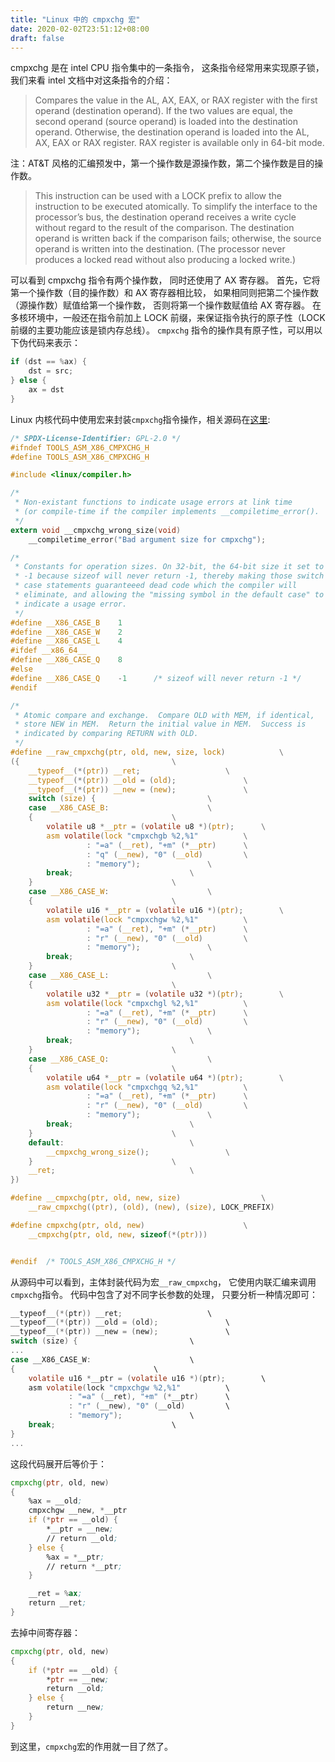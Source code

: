 ```yaml
---
title: "Linux 中的 cmpxchg 宏"
date: 2020-02-02T23:51:12+08:00
draft: false
---
```


cmpxchg 是在 intel CPU 指令集中的一条指令，
这条指令经常用来实现原子锁，
我们来看 intel 文档中对这条指令的介绍：

> Compares the value in the AL, AX, EAX, or RAX register with the first operand (destination operand). If the two values are equal, the second operand (source operand) is loaded into the destination operand. Otherwise, the destination operand is loaded into the AL, AX, EAX or RAX register. RAX register is available only in 64-bit mode.

注：AT&T 风格的汇编预发中，第一个操作数是源操作数，第二个操作数是目的操作数。

> This instruction can be used with a LOCK prefix to allow the instruction to be executed atomically. To simplify the interface to the processor’s bus, the destination operand receives a write cycle without regard to the result of the comparison. The destination operand is written back if the comparison fails; otherwise, the source operand is written into the destination. (The processor never produces a locked read without also producing a locked write.)

可以看到 cmpxchg 指令有两个操作数，
同时还使用了 AX 寄存器。
首先，它将第一个操作数（目的操作数）和 AX 寄存器相比较，
如果相同则把第二个操作数（源操作数）赋值给第一个操作数，
否则将第一个操作数赋值给 AX 寄存器。
在多核环境中，一般还在指令前加上 LOCK 前缀，来保证指令执行的原子性（LOCK 前缀的主要功能应该是锁内存总线）。
`cmpxchg` 指令的操作具有原子性，可以用以下伪代码来表示：

```C
if (dst == %ax) {
    dst = src;
} else {
    ax = dst
}
```

Linux 内核代码中使用宏来封装`cmpxchg`指令操作，相关源码在[这里](https://elixir.bootlin.com/linux/latest/source/tools/arch/x86/include/asm/cmpxchg.h#L86):

```C
/* SPDX-License-Identifier: GPL-2.0 */
#ifndef TOOLS_ASM_X86_CMPXCHG_H
#define TOOLS_ASM_X86_CMPXCHG_H

#include <linux/compiler.h>

/*
 * Non-existant functions to indicate usage errors at link time
 * (or compile-time if the compiler implements __compiletime_error().
 */
extern void __cmpxchg_wrong_size(void)
	__compiletime_error("Bad argument size for cmpxchg");

/*
 * Constants for operation sizes. On 32-bit, the 64-bit size it set to
 * -1 because sizeof will never return -1, thereby making those switch
 * case statements guaranteeed dead code which the compiler will
 * eliminate, and allowing the "missing symbol in the default case" to
 * indicate a usage error.
 */
#define __X86_CASE_B	1
#define __X86_CASE_W	2
#define __X86_CASE_L	4
#ifdef __x86_64__
#define __X86_CASE_Q	8
#else
#define	__X86_CASE_Q	-1		/* sizeof will never return -1 */
#endif

/*
 * Atomic compare and exchange.  Compare OLD with MEM, if identical,
 * store NEW in MEM.  Return the initial value in MEM.  Success is
 * indicated by comparing RETURN with OLD.
 */
#define __raw_cmpxchg(ptr, old, new, size, lock)			\
({									\
	__typeof__(*(ptr)) __ret;					\
	__typeof__(*(ptr)) __old = (old);				\
	__typeof__(*(ptr)) __new = (new);				\
	switch (size) {							\
	case __X86_CASE_B:						\
	{								\
		volatile u8 *__ptr = (volatile u8 *)(ptr);		\
		asm volatile(lock "cmpxchgb %2,%1"			\
			     : "=a" (__ret), "+m" (*__ptr)		\
			     : "q" (__new), "0" (__old)			\
			     : "memory");				\
		break;							\
	}								\
	case __X86_CASE_W:						\
	{								\
		volatile u16 *__ptr = (volatile u16 *)(ptr);		\
		asm volatile(lock "cmpxchgw %2,%1"			\
			     : "=a" (__ret), "+m" (*__ptr)		\
			     : "r" (__new), "0" (__old)			\
			     : "memory");				\
		break;							\
	}								\
	case __X86_CASE_L:						\
	{								\
		volatile u32 *__ptr = (volatile u32 *)(ptr);		\
		asm volatile(lock "cmpxchgl %2,%1"			\
			     : "=a" (__ret), "+m" (*__ptr)		\
			     : "r" (__new), "0" (__old)			\
			     : "memory");				\
		break;							\
	}								\
	case __X86_CASE_Q:						\
	{								\
		volatile u64 *__ptr = (volatile u64 *)(ptr);		\
		asm volatile(lock "cmpxchgq %2,%1"			\
			     : "=a" (__ret), "+m" (*__ptr)		\
			     : "r" (__new), "0" (__old)			\
			     : "memory");				\
		break;							\
	}								\
	default:							\
		__cmpxchg_wrong_size();					\
	}								\
	__ret;								\
})

#define __cmpxchg(ptr, old, new, size)					\
	__raw_cmpxchg((ptr), (old), (new), (size), LOCK_PREFIX)

#define cmpxchg(ptr, old, new)						\
	__cmpxchg(ptr, old, new, sizeof(*(ptr)))


#endif	/* TOOLS_ASM_X86_CMPXCHG_H */
```

从源码中可以看到，主体封装代码为宏```__raw_cmpxchg```，
它使用内联汇编来调用```cmpxchg```指令。
代码中包含了对不同字长参数的处理，
只要分析一种情况即可：

```C
__typeof__(*(ptr)) __ret;                   \
__typeof__(*(ptr)) __old = (old);               \
__typeof__(*(ptr)) __new = (new);               \
switch (size) {                         \
...
case __X86_CASE_W:                      \
{                               \
    volatile u16 *__ptr = (volatile u16 *)(ptr);        \
    asm volatile(lock "cmpxchgw %2,%1"          \
             : "=a" (__ret), "+m" (*__ptr)      \
             : "r" (__new), "0" (__old)         \
             : "memory");               \
    break;                          \
}
...
```

这段代码展开后等价于：
```asm
cmpxchg(ptr, old, new)
{
    %ax = __old;
    cmpxchgw __new, *__ptr
    if (*ptr == __old) {
        *__ptr = __new;
        // return __old;
    } else {
        %ax = *__ptr;
        // return *__ptr;
    }

    __ret = %ax;
    return __ret;
}
```

去掉中间寄存器：
```asm
cmpxchg(ptr, old, new)
{
    if (*ptr == __old) {
        *ptr == __new;
        return __old;
    } else {
        return __new;
    }
}
```

到这里，`cmpxchg`宏的作用就一目了然了。
